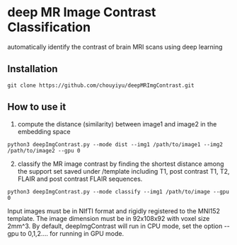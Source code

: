 # deep MR Image Contrast Classification
automatically identify the contrast of brain MRI scans using deep learning 
## Installation
```
git clone https://github.com/chouyiyu/deepMRImgContrast.git
```
## How to use it
1) compute the distance (similarity) between image1 and image2 in the embedding space
```
python3 deepImgContrast.py --mode dist --img1 /path/to/image1 --img2 /path/to/image2 --gpu 0 
```
2) classify the MR image contrast by finding the shortest distance among the support set saved under /template including T1, post contrast T1, T2, FLAIR and post contrast FLAIR sequences.
```
python3 deepImgContrast.py --mode classify --img1 /path/to/image --gpu 0
```
Input images must be in NIfTI format and rigidly registered to the MNI152 template. The image dimension must be in 92x108x92 with voxel size 2mm^3. By default, deepImgContrast will run in CPU mode, set the option --gpu to 0,1,2.... for running in GPU mode. 
